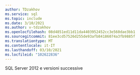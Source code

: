 ```yaml
---
author: TDzakhov
ms.service: sql
ms.topic: include
ms.date: 3/10/2021
ms.author: v-tdzakhov
ms.openlocfilehash: 08d4851ed11d11da4403952452cc3e560dae3bb1
ms.sourcegitcommit: 81ee3cd57526d255de93afb84186074a3fb9885f
ms.translationtype: MT
ms.contentlocale: it-IT
ms.lasthandoff: 03/10/2021
ms.locfileid: "102622836"
---
```

SQL Server 2012 e versioni successive